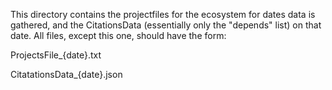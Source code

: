This directory contains the projectfiles for the ecosystem for dates data is gathered, and the CitationsData
(essentially only the "depends" list) on that date. All files, except this one, should have the form:

ProjectsFile_{date}.txt

CitatationsData_{date}.json